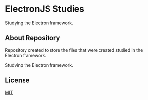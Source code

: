 # ElectronJS Studies
Studying the Electron framework.

## About Repository 
Repository created to store the files that were created studied in the Electron framework.

Studying the Electron framework.


## License
[MIT](https://choosealicense.com/licenses/mit/)